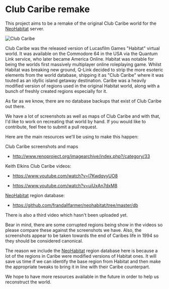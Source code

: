 # Club Caribe remake
This project aims to be a remake of the original Club Caribe world for the [NeoHabitat](http://www.renoproject.org) server.

![Club Caribe](http://www.renoproject.org/clubcaribe/ClubCaribeGroup.gif)

Club Caribe was the released version of Lucasfilm Games "Habitat" virtual world. It was available on the Commodore 64 in the USA via the Quantum Link service, who later became America Online. Habitat was notable for being the worlds first massively multiplayer online roleplaying game. Whilst Habitat was breaking new ground, Q-Link decided to strip the more esoteric elements from the world database, shipping it as "Club Caribe" where it was touted as an idyllic island getaway destination. Caribe was a heavily modified version of regions used in the original Habitat world, along with a bunch of freshly created regions especially for it.

As far as we know, there are no database backups that exist of Club Caribe out there.

We have a lot of screenshots as well as maps of Club Caribe and with that, I'd like to work on recreating that world by hand. If you would like to contribute, feel free to submit a pull request.

Here are the main resources we'll be using to make this happen:

Club Caribe screenshots and maps
* http://www.renoproject.org/imagearchive/index.php?/category/33

Keith Elkins Club Caribe videos:
* https://www.youtube.com/watch?v=l7KwdqyyUO8

* https://www.youtube.com/watch?v=uiUxAn7dxM8

[NeoHabitat](http://www.renoproject.org) region database:
* https://github.com/frandallfarmer/neohabitat/tree/master/db

There is also a third video which hasn't been uploaded yet.

Bear in mind, there are some corrupted regions being show in the videos so please compare these against the screenshots we have. Also, the screenshots appear to be taken towards the end of Caribes life in 1994 so they should be considered canonical.

The reason we include the [NeoHabitat](http://www.renoproject.org) region database here is because a lot of the regions in Caribe were modified versions of Habitat ones. It will save us time if we can identify the base region from Habitat and then make the appropriate tweaks to bring it in line with their Caribe counterpart.

We hope to have more resources available in the future in order to help us reconstruct the world.
